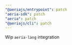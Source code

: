 ```yaml
---
"@aeriajs/entrypoint": patch
"aeria-sdk": patch
"aeria": patch
"@aeriajs/cli": patch
---
```


Wip `aeria-lang` integration
